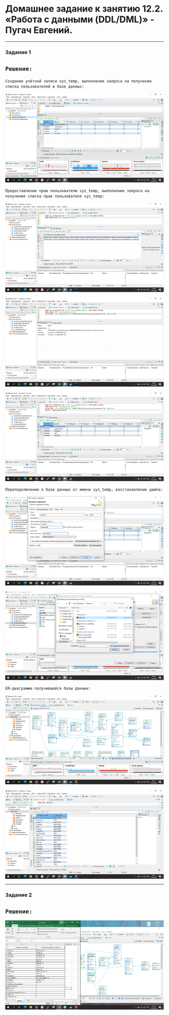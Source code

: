 # Домашнее задание к занятию 12.2. «Работа с данными (DDL/DML)» - Пугач Евгений.


---

### Задание 1 

## `Решение:`

`Создание учётной записи sys_temp, выполнение запроса на получение списка пользователей в базе данных:`
 
![Скриншот 1](https://github.com/PugachEV72/Images/blob/master/2023-03-12_19-32-57.png)

`Предоставление прав пользователю sys_temp, выполнение запроса на получение списка прав пользователя sys_temp:`

![Скриншот 2](https://github.com/PugachEV72/Images/blob/master/2023-03-12_21-46-30.png)

![Скриншот 3](https://github.com/PugachEV72/Images/blob/master/2023-03-12_21-48-33.png)

![Скриншот 4](https://github.com/PugachEV72/Images/blob/master/2023-03-12_21-52-16.png)

`Переподключение к базе данных от имени sys_temp, восстановление дампа:`

![Скриншот 5](https://github.com/PugachEV72/Images/blob/master/2023-03-12_21-53-22.png)

![Скриншот 6](https://github.com/PugachEV72/Images/blob/master/2023-03-12_22-05-58.png)

`ER-диаграмма получившейся базы данных:`

![Скриншот 7](https://github.com/PugachEV72/Images/blob/master/2023-03-12_22-32-44.png)

![Скриншот 8](https://github.com/PugachEV72/Images/blob/master/2023-03-12_22-41-32.png)


---

### Задание 2

## `Решение:`

![Скриншот 9](https://github.com/PugachEV72/Images/blob/master/2023-03-12_23-21-10.png)

